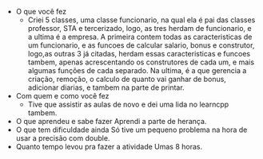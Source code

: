 - O que você fez
    - Criei 5 classes, uma classe funcionario, na qual ela é pai das classes professor, STA e tercerizado, logo, as tres herdam de funcionario, e a ultima é a empresa. A primeira contem todas as caracteristicas de um funcionario, e as funcoes de calcular salario, bonus e construtor, logo,as outras 3 já citadas, herdam essas caracteristicas e funcoes tambem, apenas acrescentando os construtores de cada um, e mais algumas funções de cada separado. Na ultima, é a que gerencia a criação, remoção, o calculo de quanto vai ganhar de bonus, adicionar diarias, e tambem na parte de printar.
- Com quem e como você fez
    - Tive que assistir as aulas de novo e dei uma lida no learncpp tambem.
- O que aprendeu e sabe fazer
	Aprendi a parte de herança.
- O que tem dificuldade ainda
	Só tive um pequeno problema na hora de usar a precisão com double.
- Quanto tempo levou pra fazer a atividade
	Umas 8 horas.
